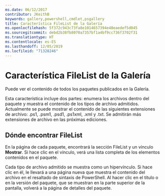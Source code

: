 ```yaml
---
ms.date: 06/12/2017
contributor: JKeithB
keywords: gallery,powershell,cmdlet,psgallery
title: Característica FileList de la Galería
ms.openlocfilehash: 5f372c943c73fa8e1014657394e40eaedef5d045
ms.sourcegitcommit: debd2b38fb8070a7357bf1a4bf9cc736f3702f31
ms.translationtype: HT
ms.contentlocale: es-ES
ms.lasthandoff: 12/05/2019
ms.locfileid: "71328246"
---
```

# <a name="filelist-feature-in-the-gallery"></a>Característica FileList de la Galería

Puede ver el contenido de todos los paquetes publicados en la Galería.

Esta característica incluye dos partes: enumera los archivos dentro del paquete y muestra el contenido de los tipos de archivo admitidos. Actualmente se puede mostrar el contenido de las siguientes extensiones de archivo: .ps1, .psm1, .psd1, .ps1xml, .xml y .txt. Se admitirán más extensiones de archivo en las próximas ediciones.

## <a name="where-to-find-filelist"></a>Dónde encontrar FileList

En la página de cada paquete, encontrará la sección FileList y un vínculo **Mostrar**. Si hace clic en el vínculo, verá una lista completa de los elementos contenidos en el paquete.

Cada tipo de archivo admitido se muestra como un hipervínculo. Si hace clic en él, le llevará a una página nueva que muestra el contenido del archivo en el resaltado de sintaxis de PowerShell. Al hacer clic en el título o en la versión del paquete, que se muestran en la parte superior de la pantalla, volverá a la página de detalles del paquete.
